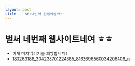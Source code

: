 ```yaml
---
layout: post
title:  "RE:네번째 환생이랄까?"
---
```


# 벌써 네번째 웹사이트네여 ㅎㅎ
- 이게 마지막이기를 희망합니다!
- [180263188_304238701224685_8162696560034206406_n](https://user-images.githubusercontent.com/88698637/129358039-bdf7c613-8d12-4558-9f7a-1ec5fbef1ff4.jpg)

